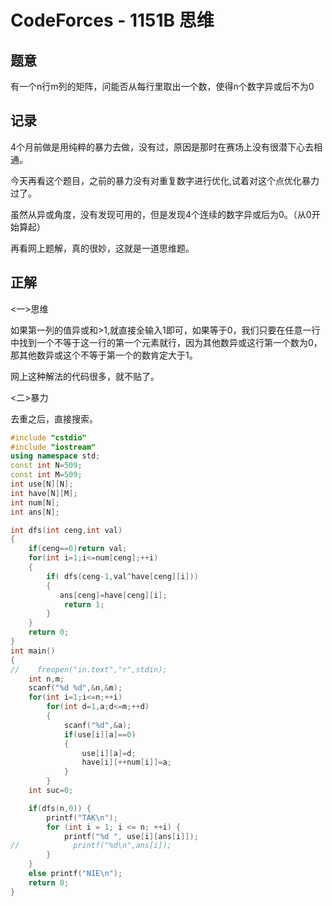 # CodeForces - 1151B 思维

## 题意

有一个n行m列的矩阵，问能否从每行里取出一个数，使得n个数字异或后不为0

## 记录

4个月前做是用纯粹的暴力去做，没有过，原因是那时在赛场上没有很潜下心去相通。

今天再看这个题目，之前的暴力没有对重复数字进行优化,试着对这个点优化暴力过了。

虽然从异或角度，没有发现可用的，但是发现4个连续的数字异或后为0。（从0开始算起）

再看网上题解，真的很妙，这就是一道思维题。

## 正解

<一>思维

如果第一列的值异或和>1,就直接全输入1即可，如果等于0，我们只要在任意一行中找到一个不等于这一行的第一个元素就行，因为其他数异或这行第一个数为0，那其他数异或这个不等于第一个的数肯定大于1。

网上这种解法的代码很多，就不贴了。

<二>暴力

去重之后，直接搜索。

```c++
#include "cstdio"
#include "iostream"
using namespace std;
const int N=509;
const int M=509;
int use[N][N];
int have[N][M];
int num[N];
int ans[N];

int dfs(int ceng,int val)
{
    if(ceng==0)return val;
    for(int i=1;i<=num[ceng];++i)
    {
        if( dfs(ceng-1,val^have[ceng][i]))
        {
           ans[ceng]=have[ceng][i];
            return 1;
        }
    }
    return 0;
}
int main()
{
//    freopen("in.text","r",stdin);
    int n,m;
    scanf("%d %d",&n,&m);
    for(int i=1;i<=n;++i)
        for(int d=1,a;d<=m;++d)
        {
            scanf("%d",&a);
            if(use[i][a]==0)
            {
                use[i][a]=d;
                have[i][++num[i]]=a;
            }
        }
    int suc=0;

    if(dfs(n,0)) {
        printf("TAK\n");
        for (int i = 1; i <= n; ++i) {
            printf("%d ", use[i][ans[i]]);
//            printf("%d\n",ans[i]);
        }
    }
    else printf("NIE\n");
    return 0;
}
```

